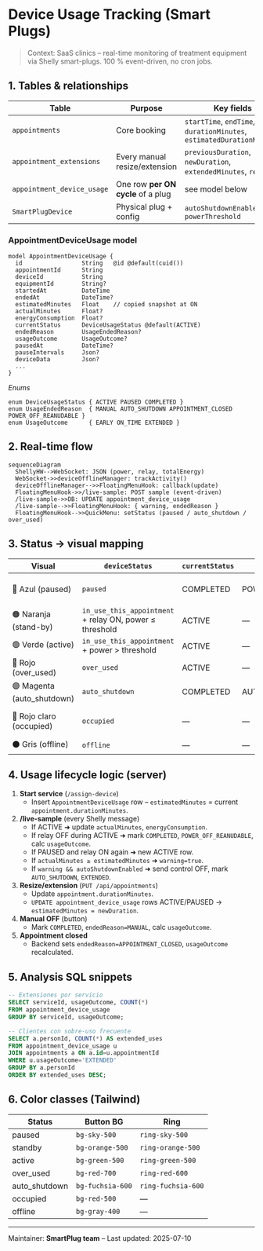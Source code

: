 # Device Usage Tracking (Smart Plugs)

> Context: SaaS clinics – real-time monitoring of treatment equipment via Shelly smart-plugs. 100 % event-driven, no cron jobs.

## 1. Tables & relationships

| Table | Purpose | Key fields |
|-------|---------|-----------|
| `appointments` | Core booking | `startTime`, `endTime`, `durationMinutes`, `estimatedDurationMinutes` |
| `appointment_extensions` | Every manual resize/extension | `previousDuration`, `newDuration`, `extendedMinutes`, `reason` |
| `appointment_device_usage` | One row **per ON cycle** of a plug | see model below |
| `SmartPlugDevice` | Physical plug + config | `autoShutdownEnabled`, `powerThreshold` |

### AppointmentDeviceUsage model
```prisma
model AppointmentDeviceUsage {
  id                 String   @id @default(cuid())
  appointmentId      String
  deviceId           String
  equipmentId        String?
  startedAt          DateTime
  endedAt            DateTime?
  estimatedMinutes   Float    // copied snapshot at ON
  actualMinutes      Float?
  energyConsumption  Float?
  currentStatus      DeviceUsageStatus @default(ACTIVE)
  endedReason        UsageEndedReason?
  usageOutcome       UsageOutcome?
  pausedAt           DateTime?
  pauseIntervals     Json?
  deviceData         Json?
  ...
}
```

*Enums*
```prisma
enum DeviceUsageStatus { ACTIVE PAUSED COMPLETED }
enum UsageEndedReason  { MANUAL AUTO_SHUTDOWN APPOINTMENT_CLOSED POWER_OFF_REANUDABLE }
enum UsageOutcome      { EARLY ON_TIME EXTENDED }
```

## 2. Real-time flow

```mermaid
sequenceDiagram
  ShellyHW-->WebSocket: JSON (power, relay, totalEnergy)
  WebSocket->>deviceOfflineManager: trackActivity()
  deviceOfflineManager-->>FloatingMenuHook: callback(update)
  FloatingMenuHook->>/live-sample: POST sample (event-driven)
  /live-sample->>DB: UPDATE appointment_device_usage
  /live-sample-->>FloatingMenuHook: { warning, endedReason }
  FloatingMenuHook-->>QuickMenu: setStatus (paused / auto_shutdown / over_used)
```

## 3. Status → visual mapping

| Visual | `deviceStatus` | `currentStatus` | `endedReason` | Notes |
|--------|----------------|-----------------|---------------|-------|
| 🔵 Azul (paused) | `paused` | COMPLETED | POWER_OFF_REANUDABLE | Reactivable. New usage created on next ON. |
| 🟠 Naranja (stand-by) | `in_use_this_appointment` + relay ON, power ≤ threshold | ACTIVE | — | |
| 🟢 Verde (active) | `in_use_this_appointment` + power > threshold | ACTIVE | — | |
| 🔴 Rojo (over_used) | `over_used` | ACTIVE | — | Minutes ≥ estimatedMinutes |
| 🟣 Magenta (auto_shutdown) | `auto_shutdown` | COMPLETED | AUTO_SHUTDOWN | Plug turned OFF by backend |
| 🚫 Rojo claro (occupied) | `occupied` | — | — | Plug belongs to another appointment |
| ⚫ Gris (offline) | `offline` | — | — | Plug unreachable |

## 4. Usage lifecycle logic (server)

1. **Start service** (`/assign-device`)
   * Insert `AppointmentDeviceUsage` row – `estimatedMinutes` = current `appointment.durationMinutes`.
2. **/live-sample** (every Shelly message)
   * If ACTIVE ➜ update `actualMinutes`, `energyConsumption`.
   * If relay OFF during ACTIVE ➜ mark `COMPLETED`, `POWER_OFF_REANUDABLE`, calc `usageOutcome`.
   * If PAUSED and relay ON again ➜ new ACTIVE row.
   * If `actualMinutes ≥ estimatedMinutes` ➜ `warning=true`.
   * If `warning && autoShutdownEnabled` ➜ send control OFF, mark `AUTO_SHUTDOWN`, `EXTENDED`.
3. **Resize/extension** (`PUT /api/appointments`)
   * Update `appointment.durationMinutes`.
   * `UPDATE appointment_device_usage` rows ACTIVE/PAUSED → `estimatedMinutes = newDuration`.
4. **Manual OFF** (button)
   * Mark `COMPLETED`, `endedReason=MANUAL`, calc `usageOutcome`.
5. **Appointment closed**
   * Backend sets `endedReason=APPOINTMENT_CLOSED`, `usageOutcome` recalculated.

## 5. Analysis SQL snippets

```sql
-- Extensiones por servicio
SELECT serviceId, usageOutcome, COUNT(*)
FROM appointment_device_usage
GROUP BY serviceId, usageOutcome;

-- Clientes con sobre-uso frecuente
SELECT a.personId, COUNT(*) AS extended_uses
FROM appointment_device_usage u
JOIN appointments a ON a.id=u.appointmentId
WHERE u.usageOutcome='EXTENDED'
GROUP BY a.personId
ORDER BY extended_uses DESC;
```

## 6. Color classes (Tailwind)

| Status | Button BG | Ring |
|--------|-----------|------|
| paused | `bg-sky-500` | `ring-sky-500` |
| standby | `bg-orange-500` | `ring-orange-500` |
| active | `bg-green-500` | `ring-green-500` |
| over_used | `bg-red-700` | `ring-red-600` |
| auto_shutdown | `bg-fuchsia-600` | `ring-fuchsia-600` |
| occupied | `bg-red-500` | — |
| offline | `bg-gray-400` | — |

---
Maintainer: **SmartPlug team** – Last updated: 2025-07-10 